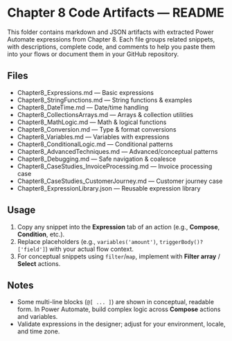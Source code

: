 # Chapter 8 Code Artifacts — README


This folder contains markdown and JSON artifacts with extracted Power Automate expressions from Chapter 8. Each file groups related snippets, with descriptions, complete code, and comments to help you paste them into your flows or document them in your GitHub repository.

## Files
- Chapter8_Expressions.md — Basic expressions
- Chapter8_StringFunctions.md — String functions & examples
- Chapter8_DateTime.md — Date/time handling
- Chapter8_CollectionsArrays.md — Arrays & collection utilities
- Chapter8_MathLogic.md — Math & logical functions
- Chapter8_Conversion.md — Type & format conversions
- Chapter8_Variables.md — Variables with expressions
- Chapter8_ConditionalLogic.md — Conditional patterns
- Chapter8_AdvancedTechniques.md — Advanced/conceptual patterns
- Chapter8_Debugging.md — Safe navigation & coalesce
- Chapter8_CaseStudies_InvoiceProcessing.md — Invoice processing case
- Chapter8_CaseStudies_CustomerJourney.md — Customer journey case
- Chapter8_ExpressionLibrary.json — Reusable expression library

## Usage
1. Copy any snippet into the **Expression** tab of an action (e.g., **Compose**, **Condition**, etc.).
2. Replace placeholders (e.g., `variables('amount')`, `triggerBody()?['field']`) with your actual flow context.
3. For conceptual snippets using `filter`/`map`, implement with **Filter array** / **Select** actions.

## Notes
- Some multi-line blocks (`@[ ... ]`) are shown in conceptual, readable form. In Power Automate, build complex logic across **Compose** actions and variables.
- Validate expressions in the designer; adjust for your environment, locale, and time zone.
